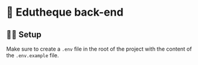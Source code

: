 # 🎨 Edutheque back-end

## 🧑‍💻 Setup

Make sure to create a `.env` file in the root of the project with the content of the `.env.example` file.
